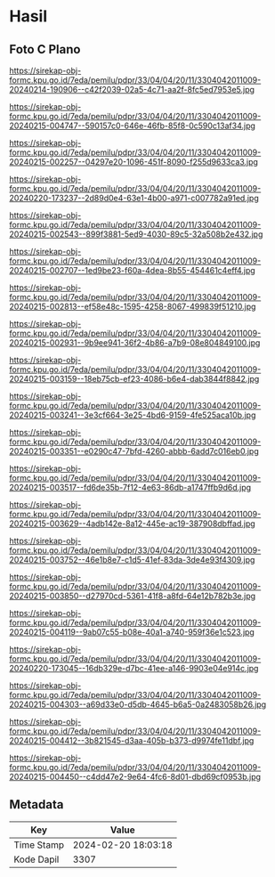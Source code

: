 # Hasil

## Foto C Plano

https://sirekap-obj-formc.kpu.go.id/7eda/pemilu/pdpr/33/04/04/20/11/3304042011009-20240214-190906--c42f2039-02a5-4c71-aa2f-8fc5ed7953e5.jpg

https://sirekap-obj-formc.kpu.go.id/7eda/pemilu/pdpr/33/04/04/20/11/3304042011009-20240215-004747--590157c0-646e-46fb-85f8-0c590c13af34.jpg

https://sirekap-obj-formc.kpu.go.id/7eda/pemilu/pdpr/33/04/04/20/11/3304042011009-20240215-002257--04297e20-1096-451f-8090-f255d9633ca3.jpg

https://sirekap-obj-formc.kpu.go.id/7eda/pemilu/pdpr/33/04/04/20/11/3304042011009-20240220-173237--2d89d0e4-63e1-4b00-a971-c007782a91ed.jpg

https://sirekap-obj-formc.kpu.go.id/7eda/pemilu/pdpr/33/04/04/20/11/3304042011009-20240215-002543--899f3881-5ed9-4030-89c5-32a508b2e432.jpg

https://sirekap-obj-formc.kpu.go.id/7eda/pemilu/pdpr/33/04/04/20/11/3304042011009-20240215-002707--1ed9be23-f60a-4dea-8b55-454461c4eff4.jpg

https://sirekap-obj-formc.kpu.go.id/7eda/pemilu/pdpr/33/04/04/20/11/3304042011009-20240215-002813--ef58e48c-1595-4258-8067-499839f51210.jpg

https://sirekap-obj-formc.kpu.go.id/7eda/pemilu/pdpr/33/04/04/20/11/3304042011009-20240215-002931--9b9ee941-36f2-4b86-a7b9-08e804849100.jpg

https://sirekap-obj-formc.kpu.go.id/7eda/pemilu/pdpr/33/04/04/20/11/3304042011009-20240215-003159--18eb75cb-ef23-4086-b6e4-dab3844f8842.jpg

https://sirekap-obj-formc.kpu.go.id/7eda/pemilu/pdpr/33/04/04/20/11/3304042011009-20240215-003241--3e3cf664-3e25-4bd6-9159-4fe525aca10b.jpg

https://sirekap-obj-formc.kpu.go.id/7eda/pemilu/pdpr/33/04/04/20/11/3304042011009-20240215-003351--e0290c47-7bfd-4260-abbb-6add7c016eb0.jpg

https://sirekap-obj-formc.kpu.go.id/7eda/pemilu/pdpr/33/04/04/20/11/3304042011009-20240215-003517--fd6de35b-7f12-4e63-86db-a1747ffb9d6d.jpg

https://sirekap-obj-formc.kpu.go.id/7eda/pemilu/pdpr/33/04/04/20/11/3304042011009-20240215-003629--4adb142e-8a12-445e-ac19-387908dbffad.jpg

https://sirekap-obj-formc.kpu.go.id/7eda/pemilu/pdpr/33/04/04/20/11/3304042011009-20240215-003752--46e1b8e7-c1d5-41ef-83da-3de4e93f4309.jpg

https://sirekap-obj-formc.kpu.go.id/7eda/pemilu/pdpr/33/04/04/20/11/3304042011009-20240215-003850--d27970cd-5361-41f8-a8fd-64e12b782b3e.jpg

https://sirekap-obj-formc.kpu.go.id/7eda/pemilu/pdpr/33/04/04/20/11/3304042011009-20240215-004119--9ab07c55-b08e-40a1-a740-959f36e1c523.jpg

https://sirekap-obj-formc.kpu.go.id/7eda/pemilu/pdpr/33/04/04/20/11/3304042011009-20240220-173045--16db329e-d7bc-41ee-a146-9903e04e914c.jpg

https://sirekap-obj-formc.kpu.go.id/7eda/pemilu/pdpr/33/04/04/20/11/3304042011009-20240215-004303--a69d33e0-d5db-4645-b6a5-0a2483058b26.jpg

https://sirekap-obj-formc.kpu.go.id/7eda/pemilu/pdpr/33/04/04/20/11/3304042011009-20240215-004412--3b821545-d3aa-405b-b373-d9974fe11dbf.jpg

https://sirekap-obj-formc.kpu.go.id/7eda/pemilu/pdpr/33/04/04/20/11/3304042011009-20240215-004450--c4dd47e2-9e64-4fc6-8d01-dbd69cf0953b.jpg


## Metadata

| Key        | Value               |
| ---------- | ------------------- |
| Time Stamp | 2024-02-20 18:03:18 |
| Kode Dapil | 3307                |



